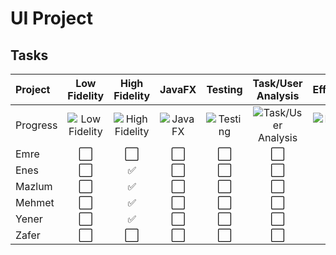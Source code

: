 # UI Project
## Tasks
| Project | Low Fidelity | High Fidelity | JavaFX | Testing | Task/User Analysis | Efficiency | Flowchart
| :--- | :----: | :----: | :----: | :----: | :----: | :----: | :----:
| Progress |![Low Fidelity](https://progress-bar.dev/0/)|![High Fidelity](https://progress-bar.dev/50/)|![JavaFX](https://progress-bar.dev/0/)|![Testing](https://progress-bar.dev/0/)|![Task/User Analysis](https://progress-bar.dev/0/)|![Efficiency](https://progress-bar.dev/0/)|![Flowchart](https://progress-bar.dev/0/)
| Emre | ⬜️ | ⬜️ | ⬜️ | ⬜️ | ⬜️ | ⬜️ | ⬜️ |
| Enes | ⬜️ | ✅ | ⬜️ | ⬜️ | ⬜️ | ⬜️ | ⬜️ |
| Mazlum | ⬜️ | ✅ | ⬜️ | ⬜️ | ⬜️ | ⬜️ | ⬜️ |
| Mehmet | ⬜️ | ✅ | ⬜️ | ⬜️ | ⬜️ | ⬜️ | ⬜️ |
| Yener | ⬜️ | ✅ | ⬜️ | ⬜️ | ⬜️ | ⬜️ | ⬜️ |
| Zafer | ⬜️ | ⬜️ | ⬜️ | ⬜️ | ⬜️ | ⬜️ | ⬜️ |
